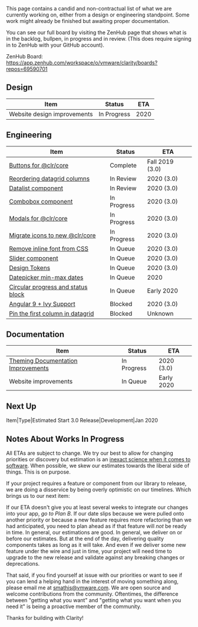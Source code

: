 This page contains a candid and non-contractual list of what we are currently working on, either from a design or engineering standpoint. Some work might already be finished but awaiting proper documentation.

You can see our full board by visiting the ZenHub page that shows what is in the backlog, bullpen, in progress and in review. (This does require signing in to ZenHub with your GitHub account).

ZenHub Board: https://app.zenhub.com/workspace/o/vmware/clarity/boards?repos=69590701

## Design
Item|Status|ETA
----|----|----
Website design improvements|In Progress|2020

## Engineering
Item|Status|ETA
----|----|----
[Buttons for @clr/core](https://github.com/vmware/clarity/issues/4014)|Complete|Fall 2019 (3.0)
[Reordering datagrid columns](https://github.com/vmware/clarity/issues/1771)|In Review|2020 (3.0)
[Datalist component](https://github.com/vmware/clarity/issues/3813)|In Review|2020 (3.0)
[Combobox component](https://github.com/vmware/clarity/issues/248)|In Progress|2020 (3.0)
[Modals for @clr/core](https://github.com/vmware/clarity/issues/3953)|In Progress|2020 (3.0)
[Migrate icons to new @clr/core](https://github.com/vmware/clarity/issues/3905)|In Progress|2020 (3.0)
[Remove inline font from CSS](https://github.com/vmware/clarity/issues/3269)|In Queue|2020 (3.0)
[Slider component](https://github.com/vmware/clarity/issues/112)|In Queue|2020 (3.0)
[Design Tokens](https://github.com/vmware/clarity/issues/4116)|In Queue|2020 (3.0)
[Datepicker min-max dates](https://github.com/vmware/clarity/issues/1984)|In Queue|2020
[Circular progress and status block](https://github.com/vmware/clarity/issues/2245)|In Queue|Early 2020
[Angular 9 + Ivy Support](https://github.com/vmware/clarity/issues/3266)|Blocked|2020 (3.0)
[Pin the first column in datagrid](https://github.com/vmware/clarity/issues/1586)|Blocked|Unknown

## Documentation
Item|Status|ETA
----|----|----
[Theming Documentation Improvements](https://github.com/vmware/clarity/issues/4021)|In Progress|2020 (3.0)
Website improvements|In Queue|Early 2020

## Next Up
Item|Type|Estimated Start
3.0 Release|Development|Jan 2020

## Notes About Works In Progress

All ETAs are subject to change. We try our best to allow for changing priorities or discovery but estimation is an [inexact science when it comes to software](https://techcrunch.com/2016/04/30/estimate-thrice-develop-once/). When possible, we skew our estimates towards the liberal side of things. This is on purpose.

If your project requires a feature or component from our library to release, we are doing a disservice by being overly optimistic on our timelines. Which brings us to our next item:

If our ETA doesn't give you at least several weeks to integrate our changes into your app, _go to Plan B_. If our date slips because we were pulled onto another priority or because a new feature requires more refactoring than we had anticipated, you need to plan ahead as if that feature will _not_ be ready in time. In general, our estimations are good. In general, we deliver on or before our estimates. But at the end of the day, delivering quality components takes as long as it will take. And even if we deliver some new feature under the wire and just in time, your project will need time to upgrade to the new release and validate against any breaking changes or deprecations.

That said, if you find yourself at issue with our priorities or want to see if you can lend a helping hand in the interest of moving something along, please email me at [smathis@vmware.com](mailto:smathis@vmware.coml). We are open source and welcome contributions from the community. Oftentimes, the difference between "getting what you want" and "getting what you want when you need it" is being a proactive member of the community.

Thanks for building with Clarity!
